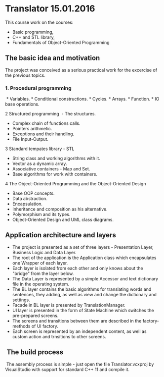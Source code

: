 # Translator 15.01.2016

This course work on the courses:
- Basic programming,
- C++ and STL library,
- Fundamentals of Object-Oriented Programming

## The basic idea and motivation

The project was conceived as a serious practical work for the excercise of the previous topics.

### 1. Procedural programming
 * Variables. * Conditional constructions. * Cycles. * Arrays. * Function. * IO base operations.
 
2 Structured programming
 - The structures.
 - Complex chain of functions calls.
 - Pointers arithmetic.
 - Exceptions and their handling.
 - File Input-Output.
 
3 Standard tempates library - STL
 - String class and working algorithms with it.
 - Vector as a dynamic array.
 - Associative containers - Map and Set.
 - Base algorithms for work with containers.
 
4 The Object-Oriented Programming and the Object-Oriented Design
 - Base OOP concepts.
 - Data abstraction.
 - Encapsulation.
 - Inheritance and composition as his alternative.
 - Polymorphism and its types.
 - Object-Oriented Design and UML class diagrams.

## Application architecture and layers
- The project is presented as a set of three layers - Presentation Layer, Business Logic and Data Layer.
- The root of the application is the Application class which encapsulates one Wrapper of each layer.
- Each layer is isolated from each other and only knows about the "bridge" from the layer below.
- The Data Layer is represented by a simple Accessor and text dictionary file in the operating system.
- The BL layer contains the basic algorithms for translating words and sentences, they adding, as well as view and change the dictionary and settings.
- Facade in BL layer is presented by TranslationManager.
- UI layer is presented in the form of State Machine which switches the pre-prepared screens.
- The screens and transitions between them are described in the factory-methods of UI factory.
- Each screen is represented by an independent content, as well as custom action and trnsitions to other screens.

##  The build process
 The assembly process is simple - just open the file Translator.vcxproj by VisualStudio with support for standard C++ 11 and compile it.
